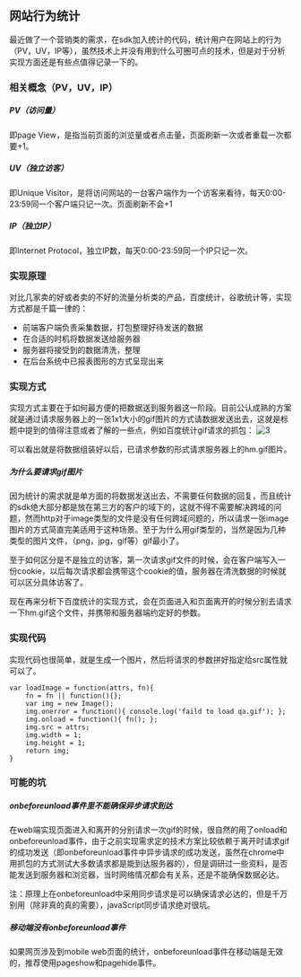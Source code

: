 ## 网站行为统计
最近做了一个营销类的需求，在sdk加入统计的代码，统计用户在网站上的行为（PV，UV，IP等），虽然技术上并没有用到什么可圈可点的技术，但是对于分析实现方面还是有些点值得记录一下的。
### 相关概念（PV，UV，IP）
##### PV（访问量）
即page View，是指当前页面的浏览量或者点击量，页面刷新一次或者重载一次都要+1。
##### UV（独立访客）
即Unique Visitor，是将访问网站的一台客户端作为一个访客来看待，每天0:00-23:59同一个客户端只记一次。页面刷新不会+1
##### IP（独立IP）
即Internet Protocol，独立IP数，每天0:00-23:59同一个IP只记一次。

 
### 实现原理
对比几家卖的好或者卖的不好的流量分析类的产品，百度统计，谷歌统计等，实现方式都是千篇一律的：

+ 前端客户端负责采集数据，打包整理好待发送的数据
+ 在合适的时机将数据发送给服务器
+ 服务器将接受到的数据清洗，整理
+ 在后台系统中已报表图形的方式呈现出来 

### 实现方式
实现方式主要在于如何最方便的把数据送到服务器这一阶段。目前公认成熟的方案就是通过请求服务器上的一张1x1大小的gif图片的方式请数据发送出去，这就是标题中提到的值得注意或者了解的一些点，例如百度统计gif请求的抓包：
![3](https://user-images.githubusercontent.com/9374871/35213231-e0f4d2a4-ff97-11e7-9522-48fd241c4a3b.jpg)


可以看出就是将数据组装好以后，已请求参数的形式请求服务器上的hm.gif图片。
##### 为什么要请求gif图片
因为统计的需求就是单方面的将数据发送出去，不需要任何数据的回复，而且统计的sdk绝大部分都是放在第三方的客户的域下的，这就不得不需要解决跨域的问题，然而http对于image类型的文件是没有任何跨域问题的，所以请求一张image图片的方式简直完美适用于这种场景。至于为什么用gif类型的，当然是因为几种类型的图片文件，（png，jpg，gif等）gif最小了。

至于如何区分是不是独立的访客，第一次请求gif文件的时候，会在客户端写入一份cookie，以后每次请求都会携带这个cookie的值，服务器在清洗数据的时候就可以区分具体访客了。

现在再来分析下百度统计的实现方式，会在页面进入和页面离开的时候分别去请求一下hm.gif这个文件，并携带和服务器端约定好的参数。
### 实现代码
实现代码也很简单，就是生成一个图片，然后将请求的参数拼好指定给src属性就可以了。

	var loadImage = function(attrs, fn){
		fn = fn || function(){};
		var img = new Image();
		img.onerror = function(){ console.log('faild to load qa.gif'); };
		img.onload = function(){ fn(); };
		img.src = attrs;
		img.width = 1;
		img.height = 1;
		return img;
	}
### 可能的坑
##### onbeforeunload事件里不能确保异步请求到达
在web端实现页面进入和离开的分别请求一次gif的时候，很自然的用了onload和onbeforeunload事件，由于之前实现需求定的技术方案比较依赖于离开时请求gif的成功发送（即onbeforeunload事件中异步请求的成功发送，虽然在chrome中用抓包的方式测试大多数请求都是能到达服务器的），但是调研过一些资料，是否能发送到服务器和浏览器，当时网络情况都会有关系，还是不能确保数据必达。

注：原理上在onbeforeunload中采用同步请求是可以确保请求必达的，但是千万别用（除非真的真的需要），javaScript同步请求绝对很坑。
##### 移动端没有onbeforeunload事件
如果网页涉及到mobile web页面的统计，onbeforeunload事件在移动端是无效的，推荐使用pageshow和pagehide事件。


